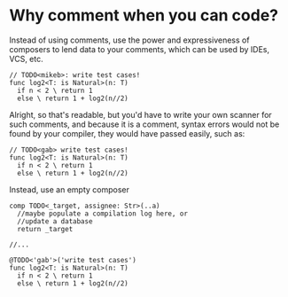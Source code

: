 
# Why comment when you can code?

Instead of using comments, use the power and expressiveness of
composers to lend data to your comments, which can be used by
IDEs, VCS, etc.

```fluster
// TODO<mikeb>: write test cases!
func log2<T: is Natural>(n: T)
  if n < 2 \ return 1
  else \ return 1 + log2(n//2)
```

Alright, so that's readable, but you'd have to write your own scanner
for such comments, and because it is a comment, syntax errors would not
be found by your compiler, they would have passed easily, such as:

```fluster
// TODO<gab> write test cases!
func log2<T: is Natural>(n: T)
  if n < 2 \ return 1
  else \ return 1 + log2(n//2)
```

Instead, use an empty composer

```fluster
comp TODO<_target, assignee: Str>(..a)
  //maybe populate a compilation log here, or
  //update a database
  return _target

//...

@TODO<'gab'>('write test cases')
func log2<T: is Natural>(n: T)
  if n < 2 \ return 1
  else \ return 1 + log2(n//2)
```
